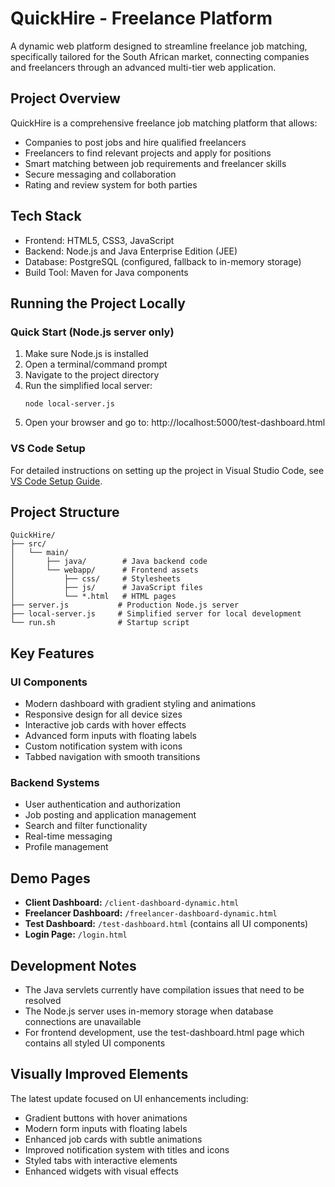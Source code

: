 # QuickHire - Freelance Platform

A dynamic web platform designed to streamline freelance job matching, specifically tailored for the South African market, connecting companies and freelancers through an advanced multi-tier web application.

## Project Overview

QuickHire is a comprehensive freelance job matching platform that allows:
- Companies to post jobs and hire qualified freelancers
- Freelancers to find relevant projects and apply for positions
- Smart matching between job requirements and freelancer skills
- Secure messaging and collaboration
- Rating and review system for both parties

## Tech Stack

- Frontend: HTML5, CSS3, JavaScript
- Backend: Node.js and Java Enterprise Edition (JEE)
- Database: PostgreSQL (configured, fallback to in-memory storage)
- Build Tool: Maven for Java components

## Running the Project Locally

### Quick Start (Node.js server only)

1. Make sure Node.js is installed
2. Open a terminal/command prompt
3. Navigate to the project directory
4. Run the simplified local server:
   ```
   node local-server.js
   ```
5. Open your browser and go to: http://localhost:5000/test-dashboard.html

### VS Code Setup

For detailed instructions on setting up the project in Visual Studio Code, see [VS Code Setup Guide](vs-code-setup.md).

## Project Structure

```
QuickHire/
├── src/
│   └── main/
│       ├── java/        # Java backend code
│       └── webapp/      # Frontend assets
│           ├── css/     # Stylesheets
│           ├── js/      # JavaScript files
│           └── *.html   # HTML pages
├── server.js           # Production Node.js server
├── local-server.js     # Simplified server for local development
└── run.sh              # Startup script
```

## Key Features

### UI Components
- Modern dashboard with gradient styling and animations
- Responsive design for all device sizes
- Interactive job cards with hover effects
- Advanced form inputs with floating labels
- Custom notification system with icons
- Tabbed navigation with smooth transitions

### Backend Systems
- User authentication and authorization
- Job posting and application management
- Search and filter functionality
- Real-time messaging
- Profile management

## Demo Pages

- **Client Dashboard:** `/client-dashboard-dynamic.html`
- **Freelancer Dashboard:** `/freelancer-dashboard-dynamic.html`
- **Test Dashboard:** `/test-dashboard.html` (contains all UI components)
- **Login Page:** `/login.html`

## Development Notes

- The Java servlets currently have compilation issues that need to be resolved
- The Node.js server uses in-memory storage when database connections are unavailable
- For frontend development, use the test-dashboard.html page which contains all styled UI components

## Visually Improved Elements

The latest update focused on UI enhancements including:
- Gradient buttons with hover animations
- Modern form inputs with floating labels
- Enhanced job cards with subtle animations
- Improved notification system with titles and icons
- Styled tabs with interactive elements
- Enhanced widgets with visual effects